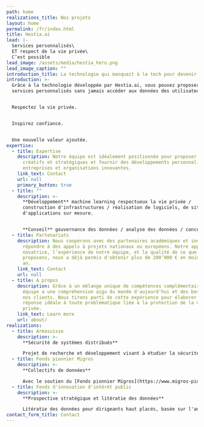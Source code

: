 ```yaml
---
path: home
realizations_title: Nos projets
layout: home
permalink: /fr/index.html
title: Hestia.ai
lead: |-
  Services personnalisés\
  ET respect de la vie privée\
  C’est possible
lead_image: /assets/media/hestia_hero.png
lead_image_caption: ""
introduction_title: La technologie qui manquait à la tech pour devenir durable
introduction: >-
  Grâce à la technologie développée par Hestia.ai, vous pouvez proposer des
  services personnalisés sans jamais accéder aux données des utilisateurs.


  Respectez la vie privée.


  Inspirez confiance.


  Une nouvelle valeur ajoutée.
expertise:
  - title: Expertise
    description: Notre équipe est idéalement positionnée pour proposer des conseils
      créatifs et stratégiques et fournir des développements personnalisés à des
      entreprises et organisations innovantes.
    link_text: Contact
    url: null
    primary_button: true
  - title: ""
    description: >-
      **Développement** machine learning respectueux la vie privée /
      construction d'infrastructures / réalisation de logiciels, de sites web et
      d'applications sur mesure.


      **Conseil** gouvernance des données / analyse des données / conception de cas d'utilisation / prototypage / mise en place de consortium / communication
  - title: Partenariats
    description: Nous coopérons avec des partenaires académiques et industriels pour
      répondre à des appels à projets nationaux ou européens. Notre approche
      novatrice, l’expérience de notre équipe, et la qualité de ce que nous
      proposons, nous a déjà permis d'obtenir plus de 200’000 € en moins d'un
      an.
    link_text: Contact
    url: null
  - title: A propos
    description: Grâce à un mélange unique de compétences complémentaires, notre
      équipe a une compréhension aigu du monde d'aujourd'hui et des besoins de
      nos clients. Nous tirons parti de cette expérience pour élaborer la
      réponse idéale à toute problématique liée à la protection de la vie
      privée.
    link_text: Learn more
    url: about/
realizations:
  - title: Armasuisse
    description: >-
      **Sécurité de systèmes distribués**

      Projet de recherche et développement visant à étudier la sécurité d'un système distribué bien connu (distribution des données et calculs effectués sur celles-ci).
  - title: Fonds pionnier Migros
    description: >-
      **Collectifs de données**

      Avec le soutien du [Fonds pionnier Migros](https://www.migros-pionierfonds.ch/fr/pionniers/hestialabs), le projet [HestiaLabs](www.hestialabs.org/fr/) rend nos données exploitables à des fins de progrès social, via des collectifs "bottom-up".
  - title: Fonds d'innovation d'intérêt public
    description: >-
      **Prospective stratégique et litératie des données**

      Litératie des données pour dirigeants haut placés, basée sur l'analyse de leurs propres données. Décryptage de l'influence des données sur la distribution des pouvoirs économique et politique.
contact_form_title: Contact
---
```

